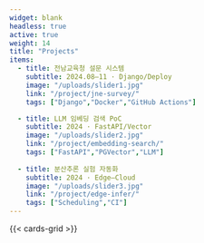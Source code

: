 ```yaml
---
widget: blank
headless: true
active: true
weight: 14
title: "Projects"
items:
  - title: 전남교육청 설문 시스템
    subtitle: 2024.08–11 · Django/Deploy
    image: "/uploads/slider1.jpg"
    link: "/project/jne-survey/"
    tags: ["Django","Docker","GitHub Actions"]

  - title: LLM 임베딩 검색 PoC
    subtitle: 2024 · FastAPI/Vector
    image: "/uploads/slider2.jpg"
    link: "/project/embedding-search/"
    tags: ["FastAPI","PGVector","LLM"]
  
  - title: 분산추론 실험 자동화
    subtitle: 2024 · Edge–Cloud
    image: "/uploads/slider3.jpg"
    link: "/project/edge-infer/"
    tags: ["Scheduling","CI"]
---
```


{{< cards-grid >}}
